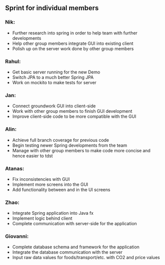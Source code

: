 ## Sprint for individual members

### Nik:
* Further research into spring in order to help team with further developments
* Help other group members integrate GUI into existing client
* Polish up on the server work done by other group members

### Rahul:
* Get basic server running for the new Demo
* Switch JPA to a much better Spring JPA
* Work on mockito to make tests for server

### Jan:
* Connect groundwork GUI into client-side
* Work with other group members to finish GUI development
* Improve client-side code to be more compatible with the GUI

### Alin:
* Achieve full branch coverage for previous code
* Begin testing newer Spring developments from the team
* Manage with other group members to make code more concise and hence easier to tdst

### Atanas:
* Fix inconsistencies with GUI
* Implement more screens into the GUI
* Add functionality between and in the UI screens

### Zhao:
* Integrate Spring application into Java fx
* Implement logic behind client
* Complete communication with server-side for the application

### Giovanni:
* Complete database schema and framework for the application
* Integrate the database communication with the server
* Input raw data values for foods/transport/etc. with CO2 and price values